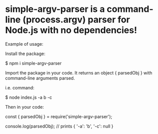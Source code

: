 # simple-argv-parser is a command-line (process.argv) parser for Node.js with no dependencies!

Example of usage:

Install the package:

$ npm i simple-argv-parser

Import the package in your code. It returns an object { parsedObj } with command-line arguments parsed.

i.e. command: 

$ node index.js -a b -c

Then in your code:

const { parsedObj } = require('simple-argv-parser');

console.log(parsedObj); // prints { '-a': 'b', '-c': null } 
